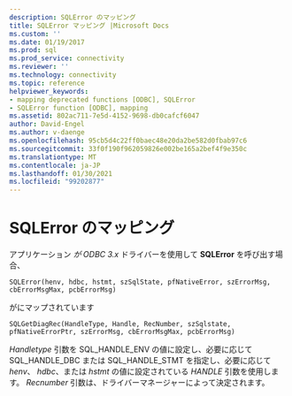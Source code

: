 ```yaml
---
description: SQLError のマッピング
title: SQLError マッピング |Microsoft Docs
ms.custom: ''
ms.date: 01/19/2017
ms.prod: sql
ms.prod_service: connectivity
ms.reviewer: ''
ms.technology: connectivity
ms.topic: reference
helpviewer_keywords:
- mapping deprecated functions [ODBC], SQLError
- SQLError function [ODBC], mapping
ms.assetid: 802ac711-7e5d-4152-9698-db0cafcf6047
author: David-Engel
ms.author: v-daenge
ms.openlocfilehash: 95cb5d4c22ff0baec48e20da2be582d0fbab97c6
ms.sourcegitcommit: 33f0f190f962059826e002be165a2bef4f9e350c
ms.translationtype: MT
ms.contentlocale: ja-JP
ms.lasthandoff: 01/30/2021
ms.locfileid: "99202877"
---
```

# <a name="sqlerror-mapping"></a>SQLError のマッピング
アプリケーション *が ODBC 3.x* ドライバーを使用して **SQLError** を呼び出す場合、  
  
```  
SQLError(henv, hdbc, hstmt, szSqlState, pfNativeError, szErrorMsg, cbErrorMsgMax, pcbErrorMsg)   
```  
  
 がにマップされています  
  
```  
SQLGetDiagRec(HandleType, Handle, RecNumber, szSqlstate, pfNativeErrorPtr, szErrorMsg, cbErrorMsgMax, pcbErrorMsg)  
```  
  
 *Handletype* 引数を SQL_HANDLE_ENV の値に設定し、必要に応じて SQL_HANDLE_DBC または SQL_HANDLE_STMT を指定し、必要に応じて *henv*、 *hdbc*、または *hstmt* の値に設定されている *HANDLE* 引数を使用します。 *Recnumber* 引数は、ドライバーマネージャーによって決定されます。
